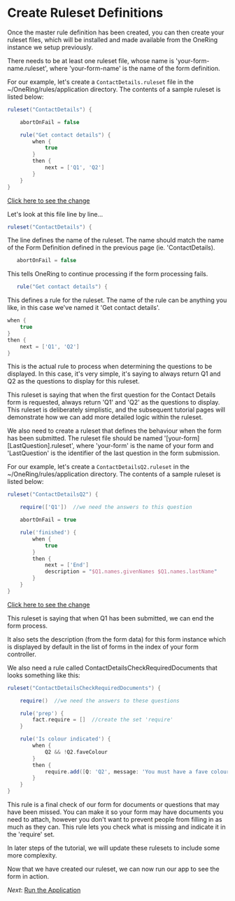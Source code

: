 Create Ruleset Definitions
===

Once the master rule definition has been created, you can then create your ruleset files, which will be installed and made available
from the OneRing instance we setup previously.

There needs to be at least one ruleset file, whose name is 'your-form-name.ruleset', where 'your-form-name' is the
name of the form definition.

For our example, let's create a `ContactDetails.ruleset` file in the ~/OneRing/rules/application directory.
The contents of a sample ruleset is listed below:

```groovy
ruleset("ContactDetails") {

    abortOnFail = false

    rule("Get contact details") {
        when {
            true
        }
        then {
            next = ['Q1', 'Q2']
        }
    }
}
```

[Click here to see the change](https://github.com/rossrowe/GoodForm-Tutorial/compare/tutorial-step3-f...tutorial-step4-a)

Let's look at this file line by line...

```groovy
ruleset("ContactDetails") {
```

The line defines the name of the ruleset.  The name should match the name of the Form Definition defined in the previous page
(ie. 'ContactDetails).

```groovy
   abortOnFail = false
```

This tells OneRing to continue processing if the form processing fails.

```groovy
   rule("Get contact details") {
```

This defines a rule for the ruleset.  The name of the rule can be anything you like, in this case we've named it 'Get contact details'.

```groovy
when {
    true
}
then {
    next = ['Q1', 'Q2']
}
```

This is the actual rule to process when determining the questions to be displayed.  In this case, it's very simple, it's saying to
always return Q1 and Q2 as the questions to display for this ruleset.

This ruleset is saying that when the first question for the Contact Details form is requested, always return 'Q1' and 'Q2' as the questions to display.  This
ruleset is deliberately simplistic, and the subsequent tutorial pages will demonstrate how we can add more detailed logic within
the ruleset.

We also need to create a ruleset that defines the behaviour when the form has been submitted.  The ruleset file should be named
'[your-form][LastQuestion].ruleset', where 'your-form' is the name of your form and 'LastQuestion' is the identifier of the last
question in the form submission.

For our example, let's create a `ContactDetailsQ2.ruleset` in the ~/OneRing/rules/application directory.  The contents of a sample ruleset is listed below:

```groovy
ruleset("ContactDetailsQ2") {

    require(['Q1'])  //we need the answers to this question

    abortOnFail = true

	rule('finished') {
        when {
            true
        }
        then {
            next = ['End']
            description = "$Q1.names.givenNames $Q1.names.lastName"
        }
    }
}
```

[Click here to see the change](https://github.com/rossrowe/GoodForm-Tutorial/compare/tutorial-step4-a...tutorial-step4-b)

This ruleset is saying that when Q1 has been submitted, we can end the form process.

It also sets the description (from the form data) for this form instance which is displayed by default in the list of
forms in the index of your form controller.

We also need a rule called ContactDetailsCheckRequiredDocuments that looks something like this:

```groovy
ruleset("ContactDetailsCheckRequiredDocuments") {

    require()  //we need the answers to these questions

    rule('prep') {
        fact.require = []  //create the set 'require'
    }

    rule('Is colour indicated') {
        when {
            Q2 && !Q2.faveColour
        }
        then {
            require.add([Q: 'Q2', message: 'You must have a fave colour'])
        }
    }
}
```

This rule is a final check of our form for documents or questions that may have been missed. You can make it so your
form may have documents you need to attach, however you don't want to prevent people from filling in as much as they
can. This rule lets you check what is missing and indicate it in the 'require' set.

In later steps of the tutorial, we will update these rulesets to include some more complexity.

Now that we have created our ruleset, we can now run our app to see the form in action.

_Next_: [Run the Application](05-RunApp.md)
